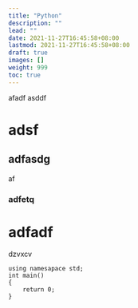 ```yaml
---
title: "Python"
description: ""
lead: ""
date: 2021-11-27T16:45:58+08:00
lastmod: 2021-11-27T16:45:58+08:00
draft: true
images: []
weight: 999
toc: true
---
```

afadf
asddf
# adsf
## adfasdg 
af
### adfetq
# adfadf
dzvxcv
```
using namesapace std;
int main()
{
	return 0;	
}
```
